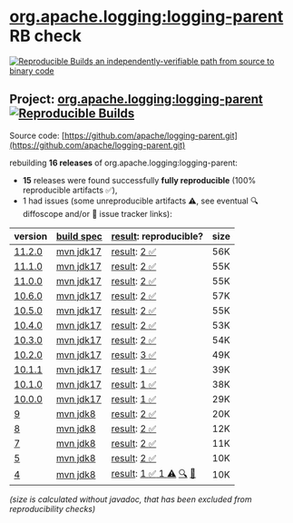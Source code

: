 [org.apache.logging:logging-parent](https://central.sonatype.com/artifact/org.apache.logging/logging-parent/versions) RB check
=======

[![Reproducible Builds](https://reproducible-builds.org/images/logos/rb.svg) an independently-verifiable path from source to binary code](https://reproducible-builds.org/)

## Project: [org.apache.logging:logging-parent](https://central.sonatype.com/artifact/org.apache.logging/logging-parent/versions) [![Reproducible Builds](https://img.shields.io/endpoint?url=https://raw.githubusercontent.com/jvm-repo-rebuild/reproducible-central/master/content/org/apache/logging/parent/badge.json)](https://github.com/jvm-repo-rebuild/reproducible-central/blob/master/content/org/apache/logging/parent/README.md)

Source code: [https://github.com/apache/logging-parent.git](https://github.com/apache/logging-parent.git)

rebuilding **16 releases** of org.apache.logging:logging-parent:
- **15** releases were found successfully **fully reproducible** (100% reproducible artifacts :white_check_mark:),
- 1 had issues (some unreproducible artifacts :warning:, see eventual :mag: diffoscope and/or :memo: issue tracker links):

| version | [build spec](/BUILDSPEC.md) | [result](https://reproducible-builds.org/docs/jvm/): reproducible? | size |
| -- | --------- | ------ | -- |
| [11.2.0](https://central.sonatype.com/artifact/org.apache.logging/logging-parent/11.2.0/pom) | [mvn jdk17](logging-parent-11.2.0.buildspec) | [result](logging-parent-11.2.0.buildinfo): [2 :white_check_mark: ](logging-parent-11.2.0.buildcompare) | 56K |
| [11.1.0](https://central.sonatype.com/artifact/org.apache.logging/logging-parent/11.1.0/pom) | [mvn jdk17](logging-parent-11.1.0.buildspec) | [result](logging-parent-11.1.0.buildinfo): [2 :white_check_mark: ](logging-parent-11.1.0.buildcompare) | 55K |
| [11.0.0](https://central.sonatype.com/artifact/org.apache.logging/logging-parent/11.0.0/pom) | [mvn jdk17](logging-parent-11.0.0.buildspec) | [result](logging-parent-11.0.0.buildinfo): [2 :white_check_mark: ](logging-parent-11.0.0.buildcompare) | 55K |
| [10.6.0](https://central.sonatype.com/artifact/org.apache.logging/logging-parent/10.6.0/pom) | [mvn jdk17](logging-parent-10.6.0.buildspec) | [result](logging-parent-10.6.0.buildinfo): [2 :white_check_mark: ](logging-parent-10.6.0.buildcompare) | 57K |
| [10.5.0](https://central.sonatype.com/artifact/org.apache.logging/logging-parent/10.5.0/pom) | [mvn jdk17](logging-parent-10.5.0.buildspec) | [result](logging-parent-10.5.0.buildinfo): [2 :white_check_mark: ](logging-parent-10.5.0.buildcompare) | 55K |
| [10.4.0](https://central.sonatype.com/artifact/org.apache.logging/logging-parent/10.4.0/pom) | [mvn jdk17](logging-parent-10.4.0.buildspec) | [result](logging-parent-10.4.0.buildinfo): [2 :white_check_mark: ](logging-parent-10.4.0.buildcompare) | 53K |
| [10.3.0](https://central.sonatype.com/artifact/org.apache.logging/logging-parent/10.3.0/pom) | [mvn jdk17](logging-parent-10.3.0.buildspec) | [result](logging-parent-10.3.0.buildinfo): [2 :white_check_mark: ](logging-parent-10.3.0.buildcompare) | 54K |
| [10.2.0](https://central.sonatype.com/artifact/org.apache.logging/logging-parent/10.2.0/pom) | [mvn jdk17](logging-parent-10.2.0.buildspec) | [result](logging-parent-10.2.0.buildinfo): [3 :white_check_mark: ](logging-parent-10.2.0.buildcompare) | 49K |
| [10.1.1](https://central.sonatype.com/artifact/org.apache.logging/logging-parent/10.1.1/pom) | [mvn jdk17](logging-parent-10.1.1.buildspec) | [result](logging-parent-10.1.1.buildinfo): [1 :white_check_mark: ](logging-parent-10.1.1.buildcompare) | 39K |
| [10.1.0](https://central.sonatype.com/artifact/org.apache.logging/logging-parent/10.1.0/pom) | [mvn jdk17](logging-parent-10.1.0.buildspec) | [result](logging-parent-10.1.0.buildinfo): [1 :white_check_mark: ](logging-parent-10.1.0.buildcompare) | 38K |
| [10.0.0](https://central.sonatype.com/artifact/org.apache.logging/logging-parent/10.0.0/pom) | [mvn jdk17](logging-parent-10.0.0.buildspec) | [result](logging-parent-10.0.0.buildinfo): [1 :white_check_mark: ](logging-parent-10.0.0.buildcompare) | 29K |
| [9](https://central.sonatype.com/artifact/org.apache.logging/logging-parent/9/pom) | [mvn jdk8](logging-parent-9.buildspec) | [result](logging-parent-9.buildinfo): [2 :white_check_mark: ](logging-parent-9.buildcompare) | 20K |
| [8](https://central.sonatype.com/artifact/org.apache.logging/logging-parent/8/pom) | [mvn jdk8](logging-parent-8.buildspec) | [result](logging-parent-8.buildinfo): [2 :white_check_mark: ](logging-parent-8.buildcompare) | 12K |
| [7](https://central.sonatype.com/artifact/org.apache.logging/logging-parent/7/pom) | [mvn jdk8](logging-parent-7.buildspec) | [result](logging-parent-7.buildinfo): [2 :white_check_mark: ](logging-parent-7.buildcompare) | 11K |
| [5](https://central.sonatype.com/artifact/org.apache.logging/logging-parent/5/pom) | [mvn jdk8](logging-parent-5.buildspec) | [result](logging-parent-5.buildinfo): [2 :white_check_mark: ](logging-parent-5.buildcompare) | 10K |
| [4](https://central.sonatype.com/artifact/org.apache.logging/logging-parent/4/pom) | [mvn jdk8](logging-parent-4.buildspec) | [result](logging-parent-4.buildinfo): [1 :white_check_mark:  1 :warning:](logging-parent-4.buildcompare) [:mag:](logging-parent-4.diffoscope) [:memo:](https://github.com/apache/logging-parent/pull/3) | 10K |

<i>(size is calculated without javadoc, that has been excluded from reproducibility checks)</i>

